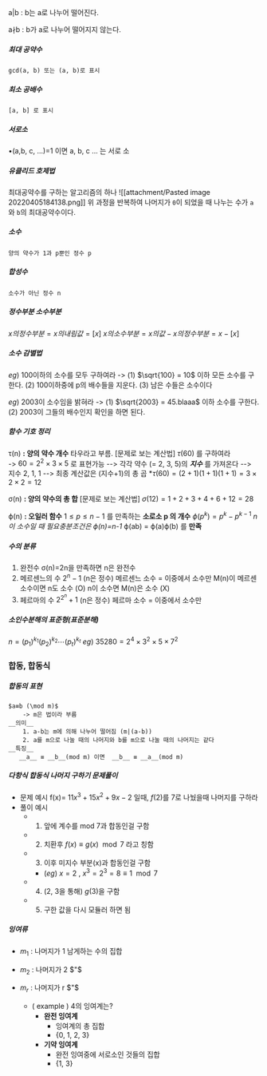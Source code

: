    a|b :    b는 a로 나누어 떨어진다.
      
   a∤b : b가 a로 나누어 떨어지지 않는다.


##### 최대 공약수
`gcd⁡(a, b) 또는 (a, b)로 표시`

##### 최소 공배수
`[a, b] 로 표시`

##### 서로소
•(a,b, c, ...)=1 이면 a, b, c ... 는 서로 소


##### 유클리드 호제법
최대공약수를 구하는 알고리즘의 하나
![[attachment/Pasted image 20220405184138.png]]
위 과정을 반복하여 나머지가 `0`이 되었을 때 나누는 수가 `a`와 `b`의 최대공약수이다.


##### 소수
`양의 약수가 1과 p뿐인 정수 p`

##### 합성수
`소수가 아닌 정수 n`


##### 정수부분 소수부분 
$x의  정수부분 = x의 내림값 = [x]$
$x의 소수부분 = x의 값 - x의 정수부분 = x - [x]$


##### 소수 감별법
$eg)$ 100이하의 소수를 모두 구하여라
		-> $(1)$ $\sqrt{100} = 10$ 이하 모든 소수를 구한다.
			$(2)$ 100이하중에 p의 배수들을 지운다.
			$(3)$ 남은 수들은 소수이다
			
$eg)$ 2003이 소수임을 밝혀라 
		-> $(1)$  $\sqrt{2003} = 45.blaaa$ 이하 소수를 구한다.
			$(2)$ 2003이 그들의 배수인지 확인을 하면 된다.


##### 함수 기호 정리
   τ(n) __: 양의 약수 개수__
   타우라고 부름.
		[문제로 보는 계산법] $τ(60)$ 를 구하여라  
		-> $60 = 2^2 \times 3 \times 5$ 로 표현가능
		--> 각각 약수 (= 2, 3, 5)의 __*지수*__ 를 가져온다
		--> 지수 2, 1, 1
		--> 최종 계산값은 (지수+1)의 총 곱
		*$τ(60) = (2+1)(1+1)(1+1)  = 3 \times 2 \times 2 = 12$ 
		
   σ(n) __: 양의 약수의 총 합__
	   [문제로 보는 계산법] 
	      $σ(12)=1+2+3+4+6+12=28$
	      
   ϕ(n) **: 오일러 함수**
	    $1\leq p \leq n-1$ 를 만족하는 **소로소 p 의 개수**
      $ϕ(p^k)=p^k-p^{k-1}$
	_n이 소수일 때 필요충분조건은 ϕ(n)=n-1_
	   ϕ(ab) = ϕ(a)ϕ(b) 를 __만족__


##### 수의 분류
1. 완전수
	σ(n)=2n을 만족하면 n은 완전수
2. 메르센느의 수
	$2^n-1$ (n은 정수)
	메르센느 소수 = 이중에서 소수만
	M(n)이 메르센 소수이면 n도 소수 (O)
	n이 소수면 M(n)은 소수 (X)
3. 페르마의 수
	$2^{2{^n}}+1$ (n은 정수)
	페르마 소수 = 이중에서 소수만

##### 소인수분해의 표준형(표준분해)
   $n=(p_1)^{k_1}(p_2)^{k_2}⋯ (p_t)^{k_t}$
	$eg)$  $35280=2^4 \times 3^2 \times 5 \times 7^2$



### 합동, 합동식
##### 합동의 표현
	$a≡b (\mod m)$
		-> m은 법이라 부름
	__의미__
		1. a-b는 m에 의해 나누어 떨어짐 (m|(a-b))
		2. a를 m으로 나눌 때의 나머지와 b를 m으로 나눌 때의 나머지는 같다
	__특징__
	   __a__ ≡ __b__(mod m) 이면  __b__ ≡ __a__(mod m)

##### 다항식 합동식 나머지 구하기 문제풀이
- 문제 예시
	f(x)= $11x^3+15x^2+9x-2$ 일때, 
	$f(2)$를 7로 나눴을때 나머지를 구하라
- 풀이 예시
	- 1. 앞에 계수를 mod 7과 합동인걸 구함
	- 2. 치환후 $f(x) \equiv g(x) \mod 7$ 라고 칭함
	- 3. 이후 미지수 부분(x)과 합동인걸 구함
		- $(eg)$ $x=2$ , $x^3=2^3=8\equiv1\mod7$
	- 4. (2, 3을 통해) $g(3)$을 구함 
	- 5. 구한 값을 다시 모듈러 하면 됨


##### 잉여류
 - $m_1$ : 나머지가 1 남게하는 수의 집합 
 - $m_2$ : 나머지가 2   $"$ 
 - $m_r$ : 나머지가  r   $"$

	- ( example ) 4의 잉여계는?
		- **완전 잉여계**
			- 잉여계의 총 집합	
			- {0, 1, 2, 3}
		- **기약 잉여계**
			- 완전 잉여중에 서로소인 것들의 집합
			- {1, 3}